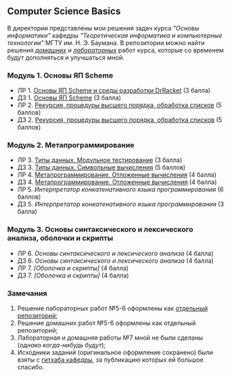 ## Computer Science Basics
В директории представлены мои решения задач курса _"Основы информатики"_ кафедры _"Теоретическая информатика и компьютерные технологии"_ МГТУ им. Н. Э. Баумана. В репозитории можно найти решения [_домашних_](./homework/) и [_лабораторных_](./laboratory%20work/) работ курса, которые со временем будут дополняться и улучшаться мной.

### Модуль 1. Основы ЯП Scheme
* ЛР 1. [Основы ЯП Scheme и среды разработки DrRacket](./laboratory%20work/lab1/) (3 балла)
* ДЗ 1. [Основы ЯП Scheme](./homework/hw1/) (3 балла)
* ЛР 2. [Рекурсия, процедуры высшего порядка, обработка списков](./laboratory%20work/lab2/) (5 баллов)
* Д3 2. [Рекурсия, процедуры высшего порядка, обработка списков](./homework/hw2/) (5 баллов)

### Модуль 2. Метапрограммирование
* ЛР 3. [Типы данных. Модульное тестирование](./laboratory%20work/lab3/) (3 балла)
* ДЗ 3. [Типы данных. Символьные вычисления](./homework/hw3/) (5 баллов)
* ЛР 4. [Метапрограммирование. Отложенные вычисления](./laboratory%20work/lab4/) (4 балла)
* Д3 4. [Метапрограммирование. Отложенные вычисления](./homework/hw4/) (4 балла)
* ЛР 5. _Интерпретатор конкатенативного языка программирования_ (6 баллов)
* Д3 5. _Интерпретатор конкатенативного языка программирования_ (3 балла)

### Модуль 3. Основы синтаксического и лексического анализа, оболочки и скрипты
*  ЛР 6. _Основы синтаксического и лексического анализа_ (4 балла)
*  ДЗ 6. _Основы синтаксического и лексического анализа_ (4 балла)
*  ЛР 7. _[Оболочка и скрипты]_ (4 балла)
*  Д3 7. _[Оболочка и скрипты]_ (4 балла)

### Замечания
1. Решение лабораторных работ №5-6 оформлены как [отдельный репозиторий](https://github.com/not-Whale/scheme-interpreter);
2. Решение домашних работ №5-6 оформлены как отдельный репозиторий;
3. Лабораторная и домашняя работы №7 мной не были сделаны (_однако когда-нибудь будут_);
4. Исходники заданий (оригинальное оформление сохранено) были взяты с [гитхаба кафедры](https://github.com/bmstu-iu9), за публикацию которых ей большое спасибо.
